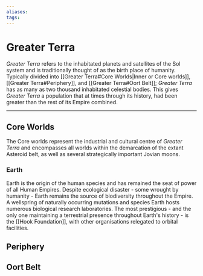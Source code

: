 ```yaml
---
aliases:
tags:
---
```


# Greater Terra

*Greater Terra* refers to the inhabitated planets and satellites of the Sol system and is traditionally thought of as the birth place of humanity. Typically divided into [[Greater Terra#Core Worlds|Inner or Core worlds]], [[Greater Terra#Periphery]], and [[Greater Terra#Oort Belt]]; *Greater Terra* has as many as two thousand inhabitated celestial bodies. This gives *Greater Terra* a population that at times through its history, had been greater than the rest of its Empire combined.

***

## Core Worlds

The Core worlds represent the industrial and cultural centre of *Greater Terra* and encompasses all worlds within the demarcation of the extant Asteroid belt, as well as several strategically important Jovian moons. 

### Earth

Earth is the origin of the human species and has remained the seat of power of all Human Empires. Despite ecological disaster - some wrought by humanity - Earth remains the source of biodiversity throughout the Empire. A wellspring of naturally occurring mutations and species Earth hosts numerous biological research laboratories. The most prestigious - and the only one maintaining a terrestrial presence throughout Earth's history - is the [[Hook Foundation]], with other organisations relegated to orbital facilities. 

## Periphery

## Oort Belt